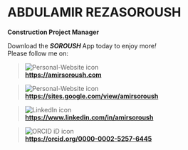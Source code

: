 # ABDULAMIR REZASOROUSH
<b>Construction Project Manager</b>

Download the <b> <i> SOROUSH </i> </b> App today to enjoy more<i>!</i>
<br>
Please follow me on:
<br>
<blockquote><img src="images/Personal-Website.png" alt="Personal-Website icon"><br><a href="https://amirsoroush.com/"><strong> https://amirsoroush.com</strong></a></blockquote>
<blockquote><img src="images/Personal-Website.png" alt="Personal-Website icon"><br><a href="https://sites.google.com/view/amirsoroush"><strong> https://sites.google.com/view/amirsoroush</strong></a></blockquote>
<blockquote><img src="images/LinkedIn.png" alt="LinkedIn icon"><br><a href="https://www.linkedin.com/in/amirsoroush"><strong> https://www.linkedin.com/in/amirsoroush</strong></a></blockquote>
<blockquote><img src="images/Orcid.png" alt="ORCID iD icon"><br><a href="https://orcid.org/0000-0002-5257-6445"><strong> https://orcid.org/0000-0002-5257-6445</strong></a></blockquote>
